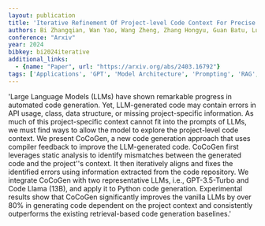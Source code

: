 ```yaml
---
layout: publication
title: 'Iterative Refinement Of Project-level Code Context For Precise Code Generation With Compiler Feedback'
authors: Bi Zhangqian, Wan Yao, Wang Zheng, Zhang Hongyu, Guan Batu, Lu Fangxin, Zhang Zili, Sui Yulei, Jin Hai, Shi Xuanhua
conference: "Arxiv"
year: 2024
bibkey: bi2024iterative
additional_links:
  - {name: "Paper", url: "https://arxiv.org/abs/2403.16792"}
tags: ['Applications', 'GPT', 'Model Architecture', 'Prompting', 'RAG', 'Tools']
---
```

'Large Language Models (LLMs) have shown remarkable progress in automated code generation. Yet, LLM-generated code may contain errors in API usage, class, data structure, or missing project-specific information. As much of this project-specific context cannot fit into the prompts of LLMs, we must find ways to allow the model to explore the project-level code context. We present CoCoGen, a new code generation approach that uses compiler feedback to improve the LLM-generated code. CoCoGen first leverages static analysis to identify mismatches between the generated code and the project''s context. It then iteratively aligns and fixes the identified errors using information extracted from the code repository. We integrate CoCoGen with two representative LLMs, i.e., GPT-3.5-Turbo and Code Llama (13B), and apply it to Python code generation. Experimental results show that CoCoGen significantly improves the vanilla LLMs by over 80&#37; in generating code dependent on the project context and consistently outperforms the existing retrieval-based code generation baselines.'
